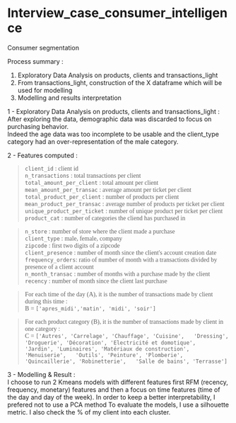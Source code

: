 # Interview_case_consumer_intelligence
Consumer segmentation

Process summary : 
  
 1) Exploratory Data Analysis on products, clients and transactions_light
 2) From transactions_light, construction of the X dataframe which will be used for modelling
 3) Modelling and results interpretation

1 - Exploratory Data Analysis on products, clients and transactions_light :  
After exploring the data, demographic data was discarded to focus on purchasing behavior.  
Indeed the age data was too incomplete to be usable and the client_type category had an over-representation of the male category.

2 - Features computed :
   
> <span style="font-family:Verdana"> `client_id` : client id  
`n_transactions` : total transactions per client  
`total_amount_per_client` : total amount per client  
`mean_amount_per_transac` : average amount per ticket per client  
`total_product_per_client` : number of products per client  
`mean_product_per_transac` : average number of products per ticket per client  
`unique_product_per_ticket` : number of unique product per ticket per client  
`product_cat` : number of categories the cliend has purchased in  </span>

> <span style="font-family:Verdana"> `n_store` : number of store where the client made a purchase  
`client_type` : male, female, company  
`zipcode` : first two digits of a zipcode  
`client_presence` : number of month since the client's account creation date  
`frequency_orders`: ratio of number of month with a transactions divided by presence of a client account  
`n_month_transac` : number of months with a purchase made by the client  
`recency` : number of month since the client last purchase  </span>

> <span style="font-family:Verdana"> For each time of the day (A), it is the number of transactions made by client during this time :  
B = `['apres_midi','matin', 'midi', 'soir']`  </span>

> <span style="font-family:Verdana"> For each product category (B), it is the number of transactions made by client in one category :  
C = `['Autres', 'Carrelage', 'Chauffage', 'Cuisine',  
     'Dressing', 'Droguerie', 'Décoration', 'Electricité et domotique',  
     'Jardin', 'Luminaires', 'Matériaux de construction', 'Menuiserie',  
     'Outils', 'Peinture', 'Plomberie', 'Quincaillerie', 'Robinetterie',  
     'Salle de bains', 'Terrasse']` </span>

3 - Modelling & Result :  
I choose to run 2 Kmeans models with different features first RFM (recency, frequency, monetary) features and then a focus on time features (time of the day and day of the week). 
In order to keep a better interpretability, I prefered not to use a PCA method
To evaluate the models, I use a silhouette metric. 
I also check the % of my client into each cluster.

